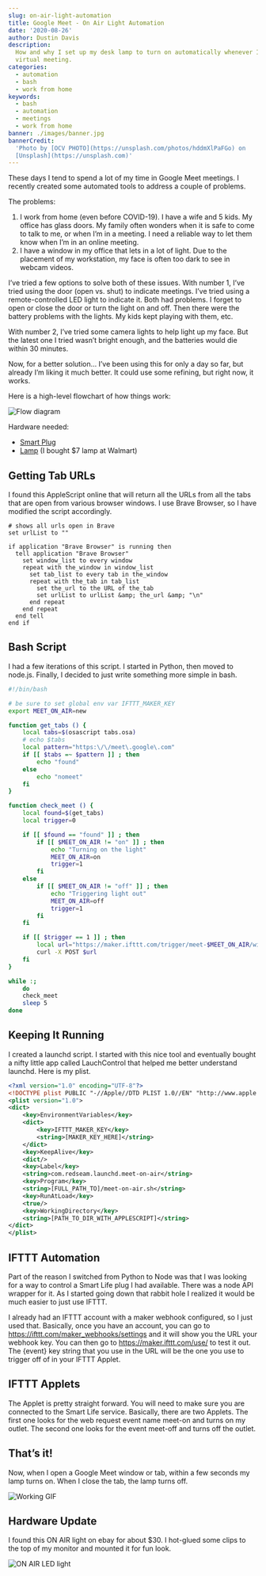 ```yaml
---
slug: on-air-light-automation
title: Google Meet - On Air Light Automation
date: '2020-08-26'
author: Dustin Davis
description:
  How and why I set up my desk lamp to turn on automatically whenever I'm in a
  virtual meeting.
categories:
  - automation
  - bash
  - work from home
keywords:
  - bash
  - automation
  - meetings
  - work from home
banner: ./images/banner.jpg
bannerCredit:
  'Photo by [OCV PHOTO](https://unsplash.com/photos/hddmXlPaFGo) on
  [Unsplash](https://unsplash.com)'
---
```


These days I tend to spend a lot of my time in Google Meet meetings. I recently
created some automated tools to address a couple of problems.

The problems:

1. I work from home (even before COVID-19). I have a wife and 5 kids. My office
   has glass doors. My family often wonders when it is safe to come to talk to
   me, or when I’m in a meeting. I need a reliable way to let them know when I’m
   in an online meeting.
2. I have a window in my office that lets in a lot of light. Due to the
   placement of my workstation, my face is often too dark to see in webcam
   videos.

I’ve tried a few options to solve both of these issues. With number 1, I’ve
tried using the door (open vs. shut) to indicate meetings. I’ve tried using a
remote-controlled LED light to indicate it. Both had problems. I forget to open
or close the door or turn the light on and off. Then there were the battery
problems with the lights. My kids kept playing with them, etc.

With number 2, I’ve tried some camera lights to help light up my face. But the
latest one I tried wasn’t bright enough, and the batteries would die within 30
minutes.

Now, for a better solution… I’ve been using this for only a day so far, but
already I’m liking it much better. It could use some refining, but right now, it
works.

Here is a high-level flowchart of how things work:

![Flow diagram](./images/meet-on-air.png)

Hardware needed:

- [Smart Plug](https://amzn.to/31wUiMU)
- [Lamp](https://amzn.to/3b2VjzM) (I bought \$7 lamp at Walmart)

## Getting Tab URLs

I found this AppleScript online that will return all the URLs from all the tabs
that are open from various browser windows. I use Brave Browser, so I have
modified the script accordingly.

```applescript
# shows all urls open in Brave
set urlList to ""

if application "Brave Browser" is running then
  tell application "Brave Browser"
    set window_list to every window
    repeat with the_window in window_list
      set tab_list to every tab in the_window
      repeat with the_tab in tab_list
        set the_url to the URL of the_tab
        set urlList to urlList &amp; the_url &amp; "\n"
      end repeat
    end repeat
  end tell
end if
```

## Bash Script

I had a few iterations of this script. I started in Python, then moved to
node.js. Finally, I decided to just write something more simple in bash.

```bash
#!/bin/bash

# be sure to set global env var IFTTT_MAKER_KEY
export MEET_ON_AIR=new

function get_tabs () {
    local tabs=$(osascript tabs.osa)
    # echo $tabs
    local pattern="https:\/\/meet\.google\.com"
    if [[ $tabs =~ $pattern ]] ; then
        echo "found"
    else
        echo "nomeet"
    fi
}

function check_meet () {
    local found=$(get_tabs)
    local trigger=0

    if [[ $found == "found" ]] ; then
        if [[ $MEET_ON_AIR != "on" ]] ; then
            echo "Turning on the light"
            MEET_ON_AIR=on
            trigger=1
        fi
    else
        if [[ $MEET_ON_AIR != "off" ]] ; then
            echo "Triggering light out"
            MEET_ON_AIR=off
            trigger=1
        fi
    fi

    if [[ $trigger == 1 ]] ; then
        local url="https://maker.ifttt.com/trigger/meet-$MEET_ON_AIR/with/key/$IFTTT_MAKER_KEY"
        curl -X POST $url
    fi
}

while :;
    do
    check_meet
    sleep 5
done
```

## Keeping It Running

I created a launchd script. I started with this nice tool and eventually bought
a nifty little app called LauchControl that helped me better understand launchd.
Here is my plist.

```xml
<?xml version="1.0" encoding="UTF-8"?>
<!DOCTYPE plist PUBLIC "-//Apple//DTD PLIST 1.0//EN" "http://www.apple.com/DTDs/PropertyList-1.0.dtd">
<plist version="1.0">
<dict>
	<key>EnvironmentVariables</key>
	<dict>
		<key>IFTTT_MAKER_KEY</key>
		<string>[MAKER_KEY_HERE]</string>
	</dict>
	<key>KeepAlive</key>
	<dict/>
	<key>Label</key>
	<string>com.redseam.launchd.meet-on-air</string>
	<key>Program</key>
	<string>[FULL_PATH_TO]/meet-on-air.sh</string>
	<key>RunAtLoad</key>
	<true/>
	<key>WorkingDirectory</key>
	<string>[PATH_TO_DIR_WITH_APPLESCRIPT]</string>
</dict>
</plist>
```

## IFTTT Automation

Part of the reason I switched from Python to Node was that I was looking for a
way to control a Smart Life plug I had available. There was a node API wrapper
for it. As I started going down that rabbit hole I realized it would be much
easier to just use IFTTT.

I already had an IFTTT account with a maker webhook configured, so I just used
that. Basically, once you have an account, you can go to
https://ifttt.com/maker_webhooks/settings and it will show you the URL your
webhook key. You can then go to https://maker.ifttt.com/use/ to test it out. The
{event} key string that you use in the URL will be the one you use to trigger
off of in your IFTTT Applet.

## IFTTT Applets

The Applet is pretty straight forward. You will need to make sure you are
connected to the Smart Life service. Basically, there are two Applets. The first
one looks for the web request event name meet-on and turns on my outlet. The
second one looks for the event meet-off and turns off the outlet.

## That’s it!

Now, when I open a Google Meet window or tab, within a few seconds my lamp turns
on. When I close the tab, the lamp turns off.

![Working GIF](./images/1.gif)

## Hardware Update

I found this ON AIR light on ebay for about \$30. I hot-glued some clips to the
top of my monitor and mounted it for fun look.

![ON AIR LED light](./images/on-air-light.jpg)
